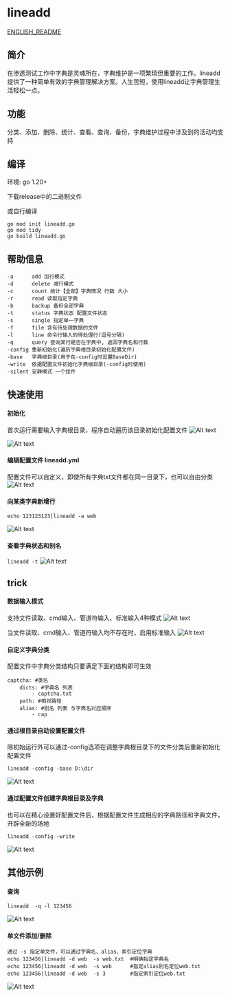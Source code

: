 # lineadd
[ENGLISH_README](README_EN.md)
## 简介
在渗透测试工作中字典是灵魂所在，字典维护是一项繁琐但重要的工作。lineadd提供了一种简单有效的字典管理解决方案。人生苦短，使用lineadd让字典管理生活轻松一点。

## 功能
分类、添加、删除、统计、查看、查询、备份，字典维护过程中涉及到的活动均支持

## 编译
环境: go 1.20+

下载release中的二进制文件

或自行编译
```
go mod init lineadd.go
go mod tidy
go build lineadd.go
```
## 帮助信息
```
-a      add 加行模式
-d      delete 减行模式
-c      count 统计【全部】字典情况 行数 大小
-r      read 读取指定字典
-b      backup 备份全部字典
-t      status 字典状态 配置文件状态
-s      single 指定单一字典
-f      file 含有待处理数据的文件
-l      line 命令行输入的待处理行(逗号分隔)
-q      query 查询某行是否在字典中, 返回字典名和行数
-config 重新初始化(遍历字典根目录初始化配置文件)
-base   字典根目录(用于在-config时设置BaseDir)
-write  依据配置文件初始化字典根目录(-config时使用)
-silent 安静模式 一个挂件
```
## 快速使用
#### 初始化
首次运行需要输入字典根目录，程序自动遍历该目录初始化配置文件
![Alt text](pics/init.png)

![Alt text](pics/image-1.png)

#### 编辑配置文件 lineadd.yml
配置文件可以自定义，即使所有字典txt文件都在同一目录下，也可以自由分类
![Alt text](pics/example.png)

#### 向某类字典新增行
`echo 123123123|lineadd -a web`

![Alt text](pics/add.png)

#### 查看字典状态和别名
`lineadd -t`
![Alt text](pics/stat.png)

## trick
#### 数据输入模式
支持文件读取、cmd输入、管道符输入、标准输入4种模式
![Alt text](pics/input.png)

当文件读取、cmd输入、管道符输入均不存在时，启用标准输入
![Alt text](pics/stdin.png)


#### 自定义字典分类
配置文件中字典分类结构只要满足下面的结构即可生效
```
captcha: #类名
    dicts: #字典名 列表
        - captcha.txt
    path: #相对路径
    alias: #别名 列表 与字典名对应顺序
        - cap
```

#### 通过根目录自动设置配置文件
除初始运行外可以通过-config选项在调整字典根目录下的文件分类后重新初始化配置文件

`lineadd -config -base D:\dir`

![Alt text](pics/config.png)


#### 通过配置文件创建字典根目录及字典
也可以在精心设置好配置文件后，根据配置文件生成相应的字典路径和字典文件，开辟全新的场地

`lineadd -config -write`

![Alt text](pics/write.png)


## 其他示例
#### 查询
`lineadd  -q -l 123456`

![Alt text](pics/query.png)

#### 单文件添加/删除
```
通过 -s 指定单文件，可以通过字典名、alias、索引定位字典
echo 123456|lineadd -d web  -s web.txt  #明确指定字典名
echo 123456|lineadd -d web  -s web      #指定alias别名定位web.txt
echo 123456|lineadd -d web  -s 3        #指定索引定位web.txt
```

![Alt text](pics/alias.png)

